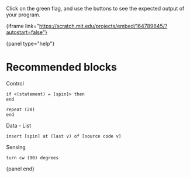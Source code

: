 Click on the green flag, and use the buttons to see the expected output of your program.

{iframe link="https://scratch.mit.edu/projects/embed/164789645/?autostart=false"}

{panel type="help"}

# Recommended blocks

Control
```scratch
if <(statement) = [spin]> then
end

repeat (20)
end
```

Data - List
```scratch
insert [spin] at (last v) of [source code v]
```

Sensing
```scratch
turn cw (90) degrees
```

{panel end}
